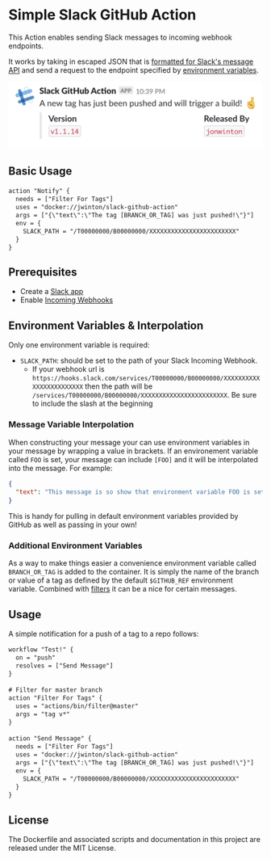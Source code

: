 # Simple Slack GitHub Action

This Action enables sending Slack messages to incoming webhook endpoints.

It works by taking in escaped JSON that is [formatted for Slack's message API](https://api.slack.com/docs/messages) and send a request to the endpoint specified by [environment variables](https://developer.github.com/actions/creating-github-actions/accessing-the-runtime-environment/#environment-variables).

![Alt text](/examples/example_msg.png "Optional Title")

## Basic Usage

```hcl
action "Notify" {
  needs = ["Filter For Tags"]
  uses = "docker://jwinton/slack-github-action"
  args = ["{\"text\":\"The tag [BRANCH_OR_TAG] was just pushed!\"}"]
  env = {
    SLACK_PATH = "/T00000000/B00000000/XXXXXXXXXXXXXXXXXXXXXXXX"
  }
}
```

## Prerequisites

- Create a [Slack app](https://api.slack.com/slack-apps)
- Enable [Incoming Webhooks](https://api.slack.com/incoming-webhooks)

## Environment Variables & Interpolation

Only one environment variable is required:

- `SLACK_PATH`: should be set to the path of your Slack Incoming Webhook.
  - If your webhook url is `https://hooks.slack.com/services/T00000000/B00000000/XXXXXXXXXXXXXXXXXXXXXXXX` then the path will be `/services/T00000000/B00000000/XXXXXXXXXXXXXXXXXXXXXXXX`. Be sure to include the slash at the beginning


### Message Variable Interpolation

When constructing your message your can use environment variables in your message by wrapping a value in brackets. If an environement variable called `FOO` is set, your message can include `[FOO]` and it will be interpolated into the message. For example:

```json
{
  "text": "This message is so show that environment variable FOO is set to: [FOO]"
}
```

This is handy for pulling in default environment variables provided by GitHub as well as passing in your own!

### Additional Environment Variables

As a way to make things easier a convenience environment variable called `BRANCH_OR_TAG` is added to the container. It is simply the name of the branch or value of a tag as defined by the default `$GITHUB_REF` environment variable. Combined with [filters](https://github.com/actions/bin/tree/master/filter) it can be a nice for certain messages.


## Usage
A simple notification for a push of a tag to a repo follows:

```hcl
workflow "Test!" {
  on = "push"
  resolves = ["Send Message"]
}

# Filter for master branch
action "Filter For Tags" {
  uses = "actions/bin/filter@master"
  args = "tag v*"
}

action "Send Message" {
  needs = ["Filter For Tags"]
  uses = "docker://jwinton/slack-github-action"
  args = ["{\"text\":\"The tag [BRANCH_OR_TAG] was just pushed!\"}"]
  env = {
    SLACK_PATH = "/T00000000/B00000000/XXXXXXXXXXXXXXXXXXXXXXXX"
  }
}
```

## License
The Dockerfile and associated scripts and documentation in this project are released under the MIT License.
